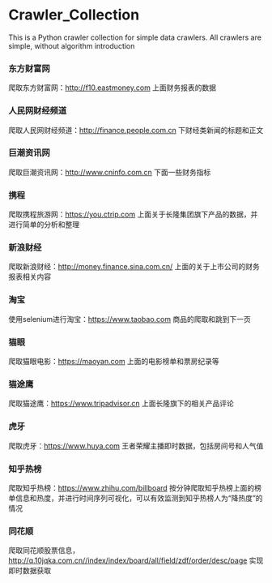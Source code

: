 # Crawler_Collection
This is a Python crawler collection for simple data crawlers. All crawlers are simple, without algorithm introduction


### 东方财富网  
爬取东方财富网：<http://f10.eastmoney.com> 上面财务报表的数据  
### 人民网财经频道  
爬取人民网财经频道：<http://finance.people.com.cn> 下财经类新闻的标题和正文  
### 巨潮资讯网
爬取巨潮资讯网：<http://www.cninfo.com.cn> 下面一些财务指标
### 携程
爬取携程旅游网：<https://you.ctrip.com> 上面关于长隆集团旗下产品的数据，并进行简单的分析和整理
### 新浪财经  
爬取新浪财经：<http://money.finance.sina.com.cn/> 上面的关于上市公司的财务报表相关内容
### 淘宝
使用selenium进行淘宝：<https://www.taobao.com> 商品的爬取和跳到下一页
### 猫眼
爬取猫眼电影：<https://maoyan.com> 上面的电影榜单和票房纪录等
### 猫途鹰
爬取猫途鹰：<https://www.tripadvisor.cn> 上面长隆旗下的相关产品评论
### 虎牙
爬取虎牙：<https://www.huya.com> 王者荣耀主播即时数据，包括房间号和人气值
### 知乎热榜
爬取知乎热榜：<https://www.zhihu.com/billboard> 按分钟爬取知乎热榜上面的榜单信息和热度，并进行时间序列可视化，可以有效监测到知乎热榜人为“降热度”的情况
### 同花顺
爬取同花顺股票信息，<http://q.10jqka.com.cn//index/index/board/all/field/zdf/order/desc/page> 实现即时数据获取
